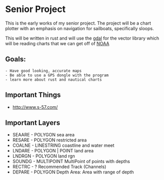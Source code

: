 # Senior Project
This is the early works of my senior project. The project will be a chart plotter with an emphasis on navigation for sailboats, specifically sloops.

This will be written in rust and will use the [gdal](https://gdal.org/index.html) for the vector library which will be reading charts that we can get off of [NOAA](https://www.charts.noaa.gov/InteractiveCatalog/nrnc.shtml)

## Goals:
    - Have good looking, accurate maps
    - Be able to use a GPS dongle with the program
    - learn more about rust and nautical charts

## Important Things
- http://www.s-57.com/ 

## Important Layers
- SEAARE - POLYGON sea area
- RESARE - POLYGON restricted area
- COALNE - LINESTRING coastline and water meet
- LNDARE - POLYGON | POINT land area
- LNDRGN - POLYGON land rgn
- SOUNDG - MULTIPOINT MultiPoint of points with depths
- RECTRC - ? Recommended Track (Channels)
- DEPARE - POLYGON Depth Area: Area with range of depth
